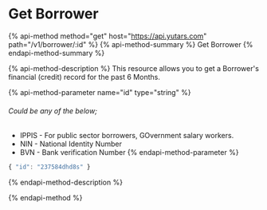 # Get Borrower

{% api-method method="get" host="https://api.yutars.com" path="/v1/borrower/:id" %}
{% api-method-summary %}
Get Borrower
{% endapi-method-summary %}

{% api-method-description %}
This resource allows you to get a Borrower's financial (credit) record  for the past 6 Months.

{% api-method-parameter name="id" type="string" %}
  ###### Could be any of the below;
  - IPPIS - For public sector borrowers, GOvernment salary workers.
  - NIN - National Identity Number
  - BVN - Bank verification Number
{% endapi-method-parameter %}

```js
{ "id": "237584dhd8s" }
```
{% endapi-method-description %}

{% endapi-method %}